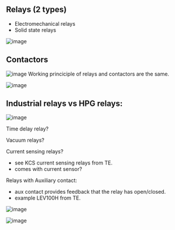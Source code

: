 ## Relays (2 types)
- Electromechanical relays
- Solid state relays

![image](https://github.com/nmi246/electronics/assets/42329930/4729cde9-ff27-4527-8e8a-31d3882005fa)

## Contactors
![image](https://github.com/nmi246/electronics/assets/42329930/5da812c4-58ea-4db0-87eb-9b32feedcacc)
Working princiciple of relays and contactors are the same. 


![image](https://github.com/nmi246/electronics/assets/42329930/5f39718e-97ac-4156-b52e-5597071254ae)

## Industrial relays vs HPG relays:
![image](https://github.com/nmi246/electronics/assets/42329930/573f4bb6-ae69-467f-af30-ff1ff76086a0)


Time delay relay?

Vacuum relays?

Current sensing relays? 
- see KCS current sensing relays from TE.
- comes with current sensor?

Relays with Auxiliary contact:
- aux contact provides feedback that the relay has open/closed. 
- example LEV100H from TE.


![image](https://github.com/nmi246/electronics/assets/42329930/a716bbad-9610-41d7-aa01-8d62843ce341)


![image](https://github.com/nmi246/electronics/assets/42329930/b14b93e6-81fd-4970-af2f-cbae631d543f)

